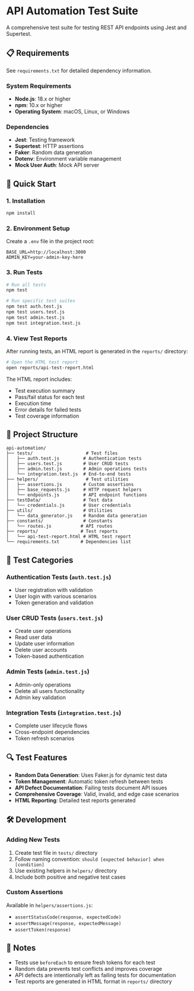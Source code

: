 # API Automation Test Suite

A comprehensive test suite for testing REST API endpoints using Jest and Supertest.

## 📋 Requirements

See `requirements.txt` for detailed dependency information.

### System Requirements
- **Node.js**: 18.x or higher
- **npm**: 10.x or higher
- **Operating System**: macOS, Linux, or Windows

### Dependencies
- **Jest**: Testing framework
- **Supertest**: HTTP assertions
- **Faker**: Random data generation
- **Dotenv**: Environment variable management
- **Mock User Auth**: Mock API server

## 🚀 Quick Start

### 1. Installation
```bash
npm install
```

### 2. Environment Setup
Create a `.env` file in the project root:
```env
BASE_URL=http://localhost:3000
ADMIN_KEY=your-admin-key-here
```

### 3. Run Tests
```bash
# Run all tests
npm test

# Run specific test suites
npm test auth.test.js
npm test users.test.js
npm test admin.test.js
npm test integration.test.js
```

### 4. View Test Reports
After running tests, an HTML report is generated in the `reports/` directory:

```bash
# Open the HTML test report
open reports/api-test-report.html
```

The HTML report includes:
- Test execution summary
- Pass/fail status for each test
- Execution time
- Error details for failed tests
- Test coverage information

## 📁 Project Structure

```
api-automation/
├── tests/                    # Test files
│   ├── auth.test.js         # Authentication tests
│   ├── users.test.js        # User CRUD tests
│   ├── admin.test.js        # Admin operations tests
│   └── integration.test.js  # End-to-end tests
├── helpers/                  # Test utilities
│   ├── assertions.js        # Custom assertions
│   ├── base_requests.js     # HTTP request helpers
│   └── endpoints.js         # API endpoint functions
├── testData/                # Test data
│   └── credentials.js       # User credentials
├── utils/                   # Utilities
│   └── data_generator.js    # Random data generation
├── constants/               # Constants
│   └── routes.js           # API routes
├── reports/                # Test reports
│   └── api-test-report.html # HTML test report
└── requirements.txt        # Dependencies list
```

## 🧪 Test Categories

### Authentication Tests (`auth.test.js`)
- User registration with validation
- User login with various scenarios
- Token generation and validation

### User CRUD Tests (`users.test.js`)
- Create user operations
- Read user data
- Update user information
- Delete user accounts
- Token-based authentication

### Admin Tests (`admin.test.js`)
- Admin-only operations
- Delete all users functionality
- Admin key validation

### Integration Tests (`integration.test.js`)
- Complete user lifecycle flows
- Cross-endpoint dependencies
- Token refresh scenarios

## 🔍 Test Features

- **Random Data Generation**: Uses Faker.js for dynamic test data
- **Token Management**: Automatic token refresh between tests
- **API Defect Documentation**: Failing tests document API issues
- **Comprehensive Coverage**: Valid, invalid, and edge case scenarios
- **HTML Reporting**: Detailed test reports generated

## 🛠️ Development

### Adding New Tests
1. Create test file in `tests/` directory
2. Follow naming convention: `should [expected behavior] when [condition]`
3. Use existing helpers in `helpers/` directory
4. Include both positive and negative test cases

### Custom Assertions
Available in `helpers/assertions.js`:
- `assertStatusCode(response, expectedCode)`
- `assertMessage(response, expectedMessage)`
- `assertToken(response)`

## 📝 Notes

- Tests use `beforeEach` to ensure fresh tokens for each test
- Random data prevents test conflicts and improves coverage
- API defects are intentionally left as failing tests for documentation
- Test reports are generated in HTML format in `reports/` directory
